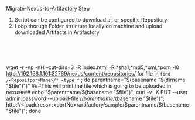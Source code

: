 Migrate-Nexus-to-Artifactory
Step
1. Script can be configured to download all or specific Repository <br>
2. Loop thorugh Folder structure locally on machine and upload downloaded Artifacts in Artifactory<br>
<br>
<br>
<br>

wget -r -np -nH –cut-dirs=3 -R index.html -R *sha1,*md5,*xml,*pom  -l0 http://192.168.1.101:32769/nexus/content/repositories/
for file in `find /<RepositporyName>/* -type f` ; do
parentname="$(basename "$(dirname "$file")")"
###This will print the file which is going to be uploaded in nexus###
echo "$parentname/$(basename "$file")"; 
curl -v -X PUT --user admin:password  --upload-file <PATH>/<RepositoryName>/$parentname/$(basename "$file")";
http://<Ipaddress>:<portNo>/artifactory/sample/$parentname/$(basename "$file")"; 
done

